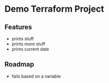 # Demo Terraform Project

## Features

- prints stuff
- prints more stuff
- prints current date

## Roadmap

- fails based on a variable
